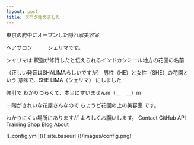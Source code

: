 ```yaml
---
layout: post
title: ブログ始めました
---
```


東京の府中にオープンした隠れ家美容室

ヘアサロン　　　シェリマです。

シャリマは 釈迦が修行したと伝えられるインドカシミール地方の花園の名前

（正しい発音はSHALIMAらしいですが） 男性（HE）と女性（SHE）の花園という 意味で、SHE LIMA（シェリマ） にしました

強引で わかりづらくて、本当にすいませんm（＿　＿）m

一階がきれいな花屋さんなので ちょうど花園の上の美容室 です。

わかりにくい場所にありますが よろしくお願いします。
Contact GitHub API Training Shop Blog About



![_config.yml]({{ site.baseurl }}/images/config.png)

 
